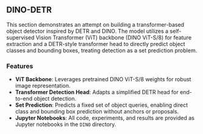 ## DINO-DETR

This section demonstrates an attempt on building a transformer-based object detector inspired by DETR and DINO. The model utilizes a self-supervised Vision Transformer (ViT) backbone (DINO ViT-S/8) for feature extraction and a DETR-style transformer head to directly predict object classes and bounding boxes, treating detection as a set prediction problem.

### Features

- **ViT Backbone**: Leverages pretrained DINO ViT-S/8 weights for robust image representation.
- **Transformer Detection Head**: Adapts a simplified DETR head for end-to-end object detection.
- **Set Prediction**: Predicts a fixed set of object queries, enabling direct class and bounding box prediction without anchors or proposals.
- **Jupyter Notebooks**: All code, experiments, and results are provided as Jupyter notebooks in the `DINO` directory.


